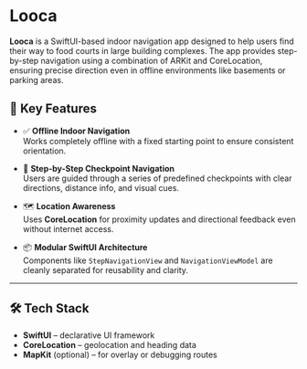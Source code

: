 # Looca

**Looca** is a SwiftUI-based indoor navigation app designed to help users find their way to food courts in large building complexes. The app provides step-by-step navigation using a combination of ARKit and CoreLocation, ensuring precise direction even in offline environments like basements or parking areas.

## 🧭 Key Features

- ✅ **Offline Indoor Navigation**  
  Works completely offline with a fixed starting point to ensure consistent orientation.

- 🔄 **Step-by-Step Checkpoint Navigation**  
  Users are guided through a series of predefined checkpoints with clear directions, distance info, and visual cues.

- 🗺️ **Location Awareness**  
  Uses **CoreLocation** for proximity updates and directional feedback even without internet access.

- 📦 **Modular SwiftUI Architecture**  
  Components like `StepNavigationView` and `NavigationViewModel` are cleanly separated for reusability and clarity.

---

## 🛠️ Tech Stack

- **SwiftUI** – declarative UI framework
- **CoreLocation** – geolocation and heading data
- **MapKit** (optional) – for overlay or debugging routes
